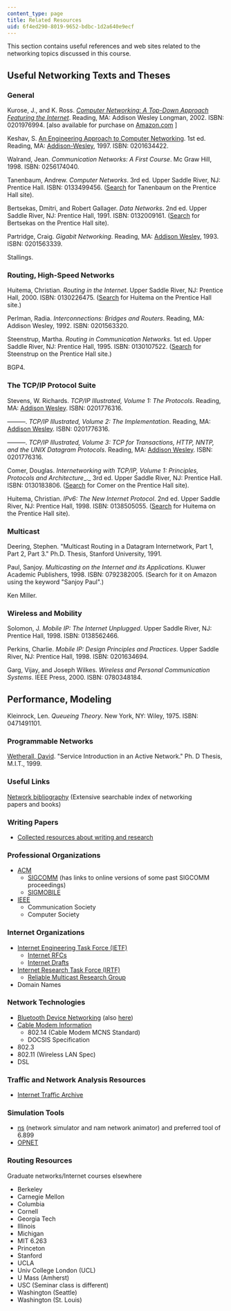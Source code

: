 ```yaml
---
content_type: page
title: Related Resources
uid: 6f4ed290-8019-9652-bdbc-1d2a640e9ecf
---
```


This section contains useful references and web sites related to the networking topics discussed in this course.

Useful Networking Texts and Theses
----------------------------------

### General

Kurose, J., and K. Ross. [_Computer Networking: A Top-Down Approach Featuring the Internet_](https://eclass.teicrete.gr/modules/document/file.php/TP326/%CE%98%CE%B5%CF%89%CF%81%CE%AF%CE%B1%20(Lectures)/Computer_Networking_A_Top-Down_Approach.pdf). Reading, MA: Addison Wesley Longman, 2002. ISBN: 0201976994. \[also available for purchase on [Amazon.com](http://www.amazon.com/exec/obidos/ASIN/0201976994#/ref=nosim/mitopencourse-20) \]

Keshav, S. [An Engineering Approach to Computer Networking](http://www.cs.cornell.edu/home/skeshav/book/slides/). 1st ed. Reading, MA: [Addison-Wesley](http://www.cs.cornell.edu/home/skeshav/book/slides/), 1997. ISBN: 0201634422.

Walrand, Jean. _Communication Networks: A First Course_. Mc Graw Hill, 1998. ISBN: 0256174040.

Tanenbaum, Andrew. _Computer Networks_. 3rd ed. Upper Saddle River, NJ: Prentice Hall. ISBN: 0133499456. ([Search](http://vig.prenhall.com/search) for Tanenbaum on the Prentice Hall site).

Bertsekas, Dmitri, and Robert Gallager. _Data Networks_. 2nd ed. Upper Saddle River, NJ: Prentice Hall, 1991. ISBN: 0132009161. ([Search](http://vig.prenhall.com/search) for Bertsekas on the Prentice Hall site).

Partridge, Craig. _Gigabit Networking_. Reading, MA: [Addison Wesley](http://www.awprofessional.com/catalog/product.asp?product_id={9D5D6C5C-8469-431C-BFBA-09B716BBC870}), 1993. ISBN: 0201563339.

Stallings.

### Routing, High-Speed Networks

Huitema, Christian. _Routing in the Internet_. Upper Saddle River, NJ: Prentice Hall, 2000. ISBN: 0130226475. ([Search](http://vig.prenhall.com/search) for Huitema on the Prentice Hall site.)

Perlman, Radia. _Interconnections: Bridges and Routers_. Reading, MA: Addison Wesley, 1992. ISBN: 0201563320.

Steenstrup, Martha. _Routing in Communication Networks_. 1st ed. Upper Saddle River, NJ: Prentice Hall, 1995. ISBN: 0130107522. ([Search](http://vig.prenhall.com/search) for Steenstrup on the Prentice Hall site.)

BGP4.

### The TCP/IP Protocol Suite

Stevens, W. Richards. _TCP/IP Illustrated, Volume 1: The Protocols_. Reading, MA: [Addison Wesley](http://www.awprofessional.com/catalog/product.asp?product_id={77AE61E3-FBC0-4EB3-ACEE-C3AD04B3A0D6}). ISBN: 0201776316.

———. _TCP/IP Illustrated, Volume 2: The Implementation_. Reading, MA: [Addison Wesley](http://www.awprofessional.com/catalog/product.asp?product_id={77AE61E3-FBC0-4EB3-ACEE-C3AD04B3A0D6}). ISBN: 0201776316.

———. _TCP/IP Illustrated, Volume 3: TCP for Transactions, HTTP, NNTP, and the UNIX Datagram Protocols_. Reading, MA: [Addison Wesley](http://www.awprofessional.com/catalog/product.asp?product_id={77AE61E3-FBC0-4EB3-ACEE-C3AD04B3A0D6}). ISBN: 0201776316.

Comer, Douglas. _Internetworking with TCP/IP, Volume 1: Principles, Protocols and Architecture__._ 3rd ed. Upper Saddle River, NJ: Prentice Hall. ISBN: 0130183806. ([Search](http://vig.prenhall.com/search) for Comer on the Prentice Hall site).

Huitema, Christian. _IPv6: The New Internet Protocol_. 2nd ed. Upper Saddle River, NJ: Prentice Hall, 1998. ISBN: 0138505055. ([Search](http://vig.prenhall.com/search) for Huitema on the Prentice Hall site).

### Multicast

Deering, Stephen. "Multicast Routing in a Datagram Internetwork, Part 1, Part 2, Part 3." Ph.D. Thesis, Stanford University, 1991.

Paul, Sanjoy. _Multicasting on the Internet and its Applications_. Kluwer Academic Publishers, 1998. ISBN: 0792382005. (Search for it on Amazon using the keyword "Sanjoy Paul".)

Ken Miller.

### Wireless and Mobility

Solomon, J. _Mobile IP: The Internet Unplugged_. Upper Saddle River, NJ: Prentice Hall, 1998. ISBN: 0138562466.

Perkins, Charlie. _Mobile IP: Design Principles and Practices_. Upper Saddle River, NJ: Prentice Hall, 1998. ISBN: 0201634694.

Garg, Vijay, and Joseph Wilkes. _Wireless and Personal Communication Systems_. IEEE Press, 2000. ISBN: 0780348184.

Performance, Modeling
---------------------

Kleinrock, Len. _Queueing Theory_. New York, NY: Wiley, 1975. ISBN: 0471491101.

### Programmable Networks

[Wetherall, David](http://djw.cs.washington.edu//). "Service Introduction in an Active Network." Ph. D Thesis, M.I.T., 1999.

### Useful Links

[Network bibliography](http://www.cs.columbia.edu/~hgs/netbib/) (Extensive searchable index of networking papers and books)

### Writing Papers

*   [Collected resources about writing and research](http://www-2.cs.cmu.edu/afs/cs.cmu.edu/user/mleone/web/how-to.html)

### Professional Organizations

*   [ACM](http://www.acm.org/)
    *   [SIGCOMM](http://www.acm.org/sigcomm/) (has links to online versions of some past SIGCOMM proceedings)
    *   [SIGMOBILE](http://www.acm.org/sigmobile/)
*   [IEEE](http://www.ieee.org/portal/index.jsp)
    *   Communication Society
    *   Computer Society

### Internet Organizations

*   [Internet Engineering Task Force (IETF)](http://www.ietf.org/)
    *   [Internet RFCs](http://www.ietf.org/rfc.html)
    *   [Internet Drafts](http://www.ietf.org/ID.html)
*   [Internet Research Task Force (IRTF)](http://www.irtf.org/)
    *   [Reliable Multicast Research Group](http://irtf.org/concluded/rmrg)
*   Domain Names

### Network Technologies

*   [Bluetooth Device Networking](http://www.bluetooth.com/) (also [here](https://www.bluetooth.org/))
*   [Cable Modem Information](http://www.cablelabs.com/)
    *   802.14 (Cable Modem MCNS Standard)
    *   DOCSIS Specification
*   802.3
*   802.11 (Wireless LAN Spec)
*   DSL

### Traffic and Network Analysis Resources

*   [Internet Traffic Archive](http://ita.ee.lbl.gov/)

### Simulation Tools

*   [ns](http://www.isi.edu/nsnam/ns/) (network simulator and nam network animator) and preferred tool of 6.899
*   [OPNET](http://www.opnet.com/) 

### Routing Resources

Graduate networks/Internet courses elsewhere

*   Berkeley
*   Carnegie Mellon
*   Columbia
*   Cornell
*   Georgia Tech
*   Illinois
*   Michigan
*   MIT 6.263
*   Princeton
*   Stanford
*   UCLA
*   Univ College London (UCL)
*   U Mass (Amherst)
*   USC (Seminar class is different)
*   Washington (Seattle)
*   Washington (St. Louis)